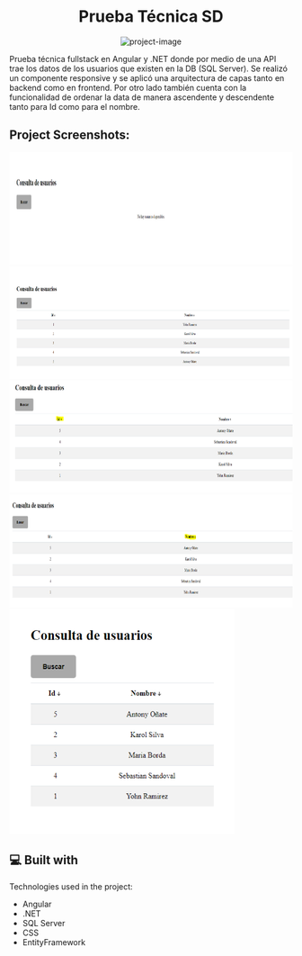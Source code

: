 <h1 align="center" id="title">Prueba Técnica SD</h1>

<p align="center"><img src="https://socialify.git.ci/yohnramirez/PruebaSD/image?description=1&amp;font=Source%20Code%20Pro&amp;language=1&amp;name=1&amp;owner=1&amp;pattern=Signal&amp;theme=Light" alt="project-image"></p>

<p id="description">Prueba técnica fullstack en Angular y .NET donde por medio de una API trae los datos de los usuarios que existen en la DB (SQL Server). Se realizó un componente responsive y se aplicó una arquitectura de capas tanto en backend como en frontend. Por otro lado también cuenta con la funcionalidad de ordenar la data de manera ascendente y descendente tanto para Id como para el nombre.</p>

<h2>Project Screenshots:</h2>

<img src="https://github.com/yohnramirez/PruebaSD/blob/master/Presentacion/src/assets/images/1.PNG?raw=true" alt="project-screenshot" width="900" height="200/">

<img src="https://github.com/yohnramirez/PruebaSD/blob/master/Presentacion/src/assets/images/2.PNG?raw=true" alt="project-screenshot" width="900" height="200/">

<img src="https://github.com/yohnramirez/PruebaSD/blob/master/Presentacion/src/assets/images/3.PNG?raw=true" alt="project-screenshot" width="900" height="200/">

<img src="https://github.com/yohnramirez/PruebaSD/blob/master/Presentacion/src/assets/images/4.PNG?raw=true" alt="project-screenshot" width="900" height="200/">

<img src="https://github.com/yohnramirez/PruebaSD/blob/master/Presentacion/src/assets/images/5.PNG?raw=true" alt="project-screenshot" width="400" height="400/">

  
  
<h2>💻 Built with</h2>

Technologies used in the project:

*   Angular
*   .NET
*   SQL Server
*   CSS
*   EntityFramework
